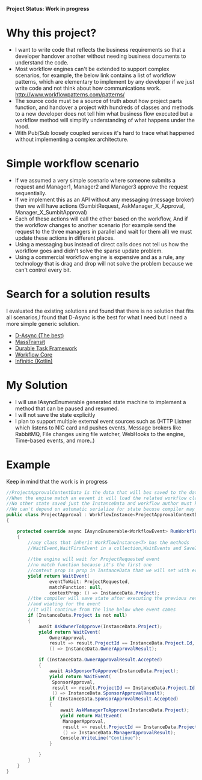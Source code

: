 **Project Status: Work in progress**

# Why this project?
* I want to write code that reflects the business requirements so that a developer handover another without needing business documents to understand the code.
* Most workflow engines can't be extended to support complex scenarios, for example, the below link contains a list of workflow patterns, which are elementary to implement by any developer if we just write code and not think about how communications work.
	http://www.workflowpatterns.com/patterns/
* The source code must be a source of truth about how project parts function, and handover a project with hundreds of classes and methods to a new developer does not tell him what business flow executed but a workflow method will simplify understanding of what happens under the hood.
*  With Pub/Sub loosely coupled services it's hard to trace what happened without implementing a complex architecture.


# Simple workflow scenario 
* If we assumed a very simple scenario where someone submits a request and Manager1, Manager2 and Manager3 approve the request sequentially.
* If we implement this as an API without any messaging (message broker) then we will have actions (SumbitRequest, AskManager_X_Approval, Manager_X_SumbitApproval)
* Each of these actions will call the other based on the workflow, And if the workflow changes to another scenario (for example send the request to the three managers in parallel and wait for them all) we must update these actions in different places.
* Using a messaging bus instead of direct calls does not tell us how the workflow goes and didn't solve the sparse update problem.
* Using a commercial workflow engine is expensive and as a rule, any technology that is drag and drop will not solve the problem because we can't control every bit.

# Search for a solution results
I evaluated the existing solutions and found that there is no solution that fits all scenarios,I found that D-Async is the best for what I need but I need a more simple generic solution.
* [D-Async (The best)](https://github.com/Dasync/Dasync)
* [MassTransit](https://masstransit-project.com/)
* [Durable Task Framework](https://github.com/Azure/durabletask)
* [Workflow Core](https://github.com/danielgerlag/workflow-core)
* [Infinitic (Kotlin)](https://github.com/infiniticio/infinitic)

# My Solution 
* I will use IAsyncEnumerable generated state machine to implement a method that can be paused and resumed.
* I will not save the state explicitly 
* I plan to support multiple external event sources such as (HTTP Listner which listens to NIC card and pushes events, Message brokers like RabbitMQ, File changes using file watcher, WebHooks to the engine, Time-based events, and more..)

# Example
Keep in mind that the work is in progress
```C#
//ProjectApprovalContextData is the data that will bes saved to the database 
//When the engine match an eevent it will load the related workflow class and set the InstanceData property by loading it from database
//No other state saved just the InstanceData and workflow author must keep that in mind
//We can't depend on automatic serialize for state becuse compiler may remove fields and variables we defined
public class ProjectApproval : WorkflowInstance<ProjectApprovalContextData>
{

	protected override async IAsyncEnumerable<WorkflowEvent> RunWorkflow()
	{
		//any class that inherit WorkflowInstance<T> has the methods
		//WaitEvent,WaitFirstEvent in a collection,WaitEvents and SaveInstanceData
		
		//the engine will wait for ProjectRequested event
		//no match function because it's the first one
		//context prop is prop in InstanceData that we will set with event result data
		yield return WaitEvent(
                eventToWait: ProjectRequested,
                matchFunction: null,
                contextProp: () => InstanceData.Project);
		//the compiler will save state after executing the previous return
		//and wiating for the event
		//it will continue from the line below when event cames
		if (InstanceData.Project is not null)
		{
			await AskOwnerToApprove(InstanceData.Project);
			yield return WaitEvent(
				OwnerApproval,
				result => result.ProjectId == InstanceData.Project.Id,
				() => InstanceData.OwnerApprovalResult);

			if (InstanceData.OwnerApprovalResult.Accepted)
			{
				await AskSponsorToApprove(InstanceData.Project);
				yield return WaitEvent(
				 SponsorApproval,
				 result => result.ProjectId == InstanceData.Project.Id,
				 () => InstanceData.SponsorApprovalResult);
				if (InstanceData.SponsorApprovalResult.Accepted)
				{
					await AskManagerToApprove(InstanceData.Project);
					yield return WaitEvent(
					 ManagerApproval,
					 result => result.ProjectId == InstanceData.Project.Id,
					 () => InstanceData.ManagerApprovalResult);
					Console.WriteLine("Continue");
				}

			}
		}
	}
}
```
